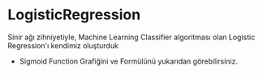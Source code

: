 # LogisticRegression
Sinir ağı zihniyetiyle, Machine Learning Classifier algoritması olan Logistic Regression'ı kendimiz oluşturduk 

- Sigmoid Function Grafiğini ve Formülünü yukarıdan görebilirsiniz.
